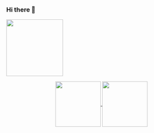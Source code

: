 ### Hi there 👋
</h1> <img align= "center" height = "150" src="https://media.giphy.com/media/EPcvhM28ER9XW/giphy.gif"/><div>
  
  
  <p align="center">  
  <a href="http://github.com/maluperroni">
  <img align="center" height="120em" src="http://github-readme-stats.vercel.app/api?username=maluperroni&show_icons=true&theme=dracula&include_all_commits=true&count_private=true"/>
  <img align="center"height="120em" src="https://github-readme-stats.vercel.app/api/top-langs/?username=maluperroni&layout=compact&langs_count=16&theme=dracula"/>
</p>    

<row>
  
<!--
**maluperroni/maluperroni** is a ✨ _special_ ✨ repository because its `README.md` (this file) appears on your GitHub profile.

Here are some ideas to get you started:

- 🔭 I’m currently working on ...
- 🌱 I’m currently learning ...
- 👯 I’m looking to collaborate on ...
- 🤔 I’m looking for help with ...
- 💬 Ask me about ...
- 📫 How to reach me: ...
- 😄 Pronouns: ...
- ⚡ Fun fact: ...
-->
